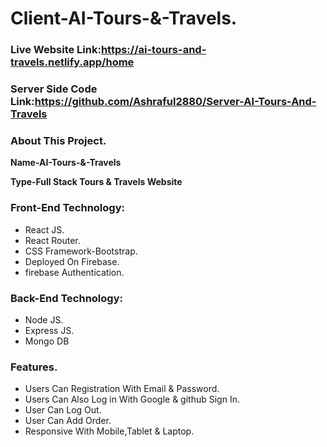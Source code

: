 # Client-AI-Tours-&-Travels.
### Live Website Link:https://ai-tours-and-travels.netlify.app/home
### Server Side Code Link:https://github.com/Ashraful2880/Server-AI-Tours-And-Travels

### About This Project.

**Name-AI-Tours-&-Travels**

**Type-Full Stack Tours & Travels Website**

### Front-End Technology:

* React JS.
* React Router.
* CSS Framework-Bootstrap.
* Deployed On Firebase.
* firebase Authentication.

### Back-End Technology:

* Node JS.
* Express JS.
* Mongo DB

### Features.

* Users Can Registration With Email & Password.
* Users Can Also Log in With Google & github Sign In.
* User Can Log Out.
* User Can Add Order.
* Responsive With Mobile,Tablet & Laptop.

